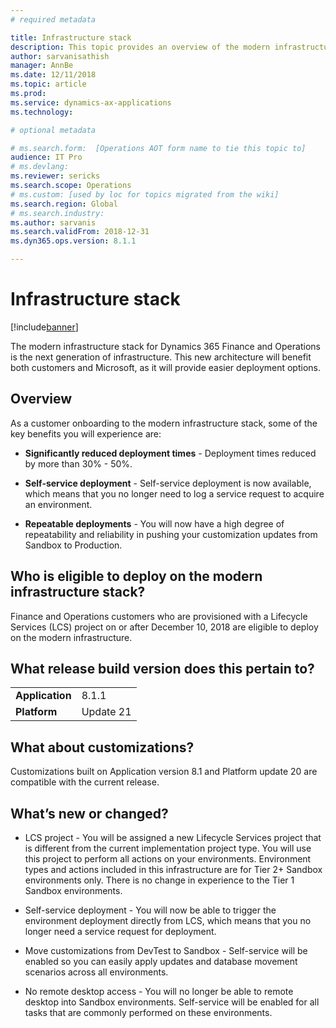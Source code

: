 ```yaml
---
# required metadata

title: Infrastructure stack
description: This topic provides an overview of the modern infrastructure stack for Dynamics 365 Finance and Operations.
author: sarvanisathish
manager: AnnBe
ms.date: 12/11/2018
ms.topic: article
ms.prod: 
ms.service: dynamics-ax-applications
ms.technology: 

# optional metadata

# ms.search.form:  [Operations AOT form name to tie this topic to]
audience: IT Pro
# ms.devlang: 
ms.reviewer: sericks
ms.search.scope: Operations
# ms.custom: [used by loc for topics migrated from the wiki]
ms.search.region: Global 
# ms.search.industry: 
ms.author: sarvanis
ms.search.validFrom: 2018-12-31
ms.dyn365.ops.version: 8.1.1

---
```


# Infrastructure stack

[!include[banner](../includes/banner.md)]

The modern infrastructure stack for Dynamics 365 Finance and Operations is the next generation of infrastructure. This new architecture will benefit both customers and Microsoft, as it will provide easier deployment options.

## Overview

As a customer onboarding to the modern infrastructure stack, some of the key benefits you will experience are:

-   **Significantly reduced deployment times** - Deployment times reduced by more than 30% - 50%.

-   **Self-service deployment** - Self-service deployment is now available, which means that you no longer need to log a service request to acquire an environment.

-   **Repeatable deployments** - You will now have a high degree of repeatability and reliability in pushing your customization updates from Sandbox to Production.

## Who is eligible to deploy on the modern infrastructure stack?

Finance and Operations customers who are provisioned with a Lifecycle Services (LCS) project on or after December 10, 2018 are eligible to deploy on the modern infrastructure.

## What release build version does this pertain to?

|    |   |
|-------------|-----------|
| **Application** | 8.1.1     |
| **Platform**   | Update 21 |

## What about customizations?

Customizations built on Application version 8.1 and Platform update 20 are compatible with the current release.

## What’s new or changed?

-   LCS project - You will be assigned a new Lifecycle Services project that is different from the current implementation project type. You will use this project to perform all actions on your environments. Environment types and actions included in this infrastructure are for Tier 2+ Sandbox environments only. There is no change in experience to the Tier 1 Sandbox environments.

-   Self-service deployment - You will now be able to trigger the environment deployment directly from LCS, which means that you no longer need a service request for deployment.

-   Move customizations from DevTest to Sandbox - Self-service will be enabled so you can easily apply updates and database movement scenarios across all environments.

-   No remote desktop access - You will no longer be able to remote desktop into Sandbox environments. Self-service will be enabled for all tasks that are commonly performed on these environments.
